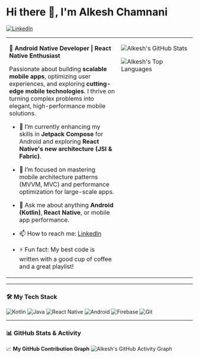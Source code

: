 # Hi there 👋, I'm Alkesh Chamnani

<a href="https://www.linkedin.com/in/alkesh-chamnani-2b221259/"><img src="https://img.shields.io/badge/LinkedIn-0A66C2?style=for-the-badge&logo=linkedin&logoColor=white" alt="LinkedIn"></a>
<table>
  <tr>
    <td valign="top" width="60%">
      
**🚀 Android Native Developer | React Native Enthusiast**

Passionate about building **scalable mobile apps**, optimizing user experiences, and exploring **cutting-edge mobile technologies**. I thrive on turning complex problems into elegant, high-performance mobile solutions.

- 🔭 I’m currently enhancing my skills in **Jetpack Compose** for Android and exploring **React Native's new architecture (JSI & Fabric)**.
- 🌱 I’m focused on mastering mobile architecture patterns (MVVM, MVC) and performance optimization for large-scale apps.
- 💬 Ask me about anything **Android (Kotlin)**, **React Native**, or mobile app performance.
- 📫 How to reach me: [LinkedIn](https://www.linkedin.com/in/alkesh-chamnani-2b221259/)
- ⚡ Fun fact: My best code is written with a good cup of coffee and a great playlist!

    </td>
    <td valign="top" width="40%">

    ![Alkesh's GitHub Stats](https://github-readme-stats.vercel.app/api?username=AlkeshChamnani&show_icons=true&theme=react-dark&include_all_commits=true&count_private=true)
    
    ![Alkesh's Top Languages](https://github-readme-stats.vercel.app/api/top-langs/?username=AlkeshChamnani&layout=compact&theme=react-dark&langs_count=8)

    </td>
  </tr>
</table>

---

### 🛠️ My Tech Stack

![Kotlin](https://img.shields.io/badge/Kotlin-FF5722?style=for-the-badge&logo=kotlin&logoColor=white)
![Java](https://img.shields.io/badge/Java-007396?style=for-the-badge&logo=java&logoColor=white)
![React Native](https://img.shields.io/badge/React_Native-61DAFB?style=for-the-badge&logo=react&logoColor=black)
![Android](https://img.shields.io/badge/Android-3DDC84?style=for-the-badge&logo=android&logoColor=white)
![Firebase](https://img.shields.io/badge/Firebase-FFCA28?style=for-the-badge&logo=firebase&logoColor=black)
![Git](https://img.shields.io/badge/Git-F05032?style=for-the-badge&logo=git&logoColor=white)

---

### 📊 GitHub Stats & Activity

📈 **My GitHub Contribution Graph**
![Alkesh's GitHub Activity Graph](https://github-readme-activity-graph.vercel.app/graph?username=AlkeshChamnani&theme=react-dark&hide_border=false)
